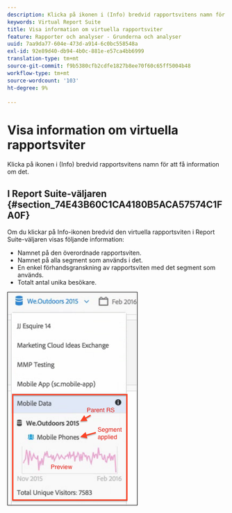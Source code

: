 ```yaml
---
description: Klicka på ikonen i (Info) bredvid rapportsvitens namn för att få information om det.
keywords: Virtual Report Suite
title: Visa information om virtuella rapportsviter
feature: Rapporter och analyser - Grunderna och analyser
uuid: 7aa9da77-604e-473d-a914-6c0bc558548a
exl-id: 92e89d40-db94-4b0c-881e-e57ca4bb6999
translation-type: tm+mt
source-git-commit: f9b5380cfb2cdfe1827b8ee70f60c65ff5004b48
workflow-type: tm+mt
source-wordcount: '103'
ht-degree: 9%

---
```


# Visa information om virtuella rapportsviter

Klicka på ikonen i (Info) bredvid rapportsvitens namn för att få information om det.

## I Report Suite-väljaren {#section_74E43B60C1CA4180B5ACA57574C1FA0F}

Om du klickar på Info-ikonen bredvid den virtuella rapportsviten i Report Suite-väljaren visas följande information:

* Namnet på den överordnade rapportsviten.
* Namnet på alla segment som används i det.
* En enkel förhandsgranskning av rapportsviten med det segment som används.
* Totalt antal unika besökare.

![](assets/vrs-info.png)
